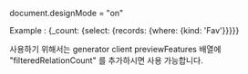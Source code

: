document.designMode = "on"

Example : {\_count: {select: {records: {where: {kind: 'Fav'}}}}}

사용하기 위해서는 generator client previewFeatures 배열에 "filteredRelationCount" 를 추가하시면 사용 가능합니다.

